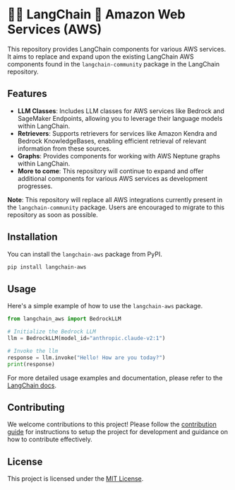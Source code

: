# 🦜️🔗 LangChain 🤝 Amazon Web Services (AWS)

This repository provides LangChain components for various AWS services. It aims to replace and expand upon the existing LangChain AWS components found in the `langchain-community` package in the LangChain repository.

## Features

- **LLM Classes**: Includes LLM classes for AWS services like Bedrock and SageMaker Endpoints, allowing you to leverage their language models within LangChain.
- **Retrievers**: Supports retrievers for services like Amazon Kendra and Bedrock KnowledgeBases, enabling efficient retrieval of relevant information from these sources.
- **Graphs**: Provides components for working with AWS Neptune graphs within LangChain.
- **More to come**: This repository will continue to expand and offer additional components for various AWS services as development progresses.

**Note**: This repository will replace all AWS integrations currently present in the `langchain-community` package. Users are encouraged to migrate to this repository as soon as possible.

## Installation

You can install the `langchain-aws` package from PyPI.

```bash
pip install langchain-aws
```

## Usage

Here's a simple example of how to use the `langchain-aws` package.

```python
from langchain_aws import BedrockLLM

# Initialize the Bedrock LLM
llm = BedrockLLM(model_id="anthropic.claude-v2:1")

# Invoke the llm
response = llm.invoke("Hello! How are you today?")
print(response)
```

For more detailed usage examples and documentation, please refer to the [LangChain docs](https://python.langchain.com/docs/integrations/platforms/aws/).

## Contributing

We welcome contributions to this project! Please follow the [contribution guide](.github/CONTRIBUTION.md) for instructions to setup the project for development and guidance on how to contribute effectively.

## License

This project is licensed under the [MIT License](LICENSE).

